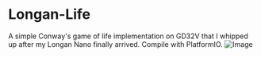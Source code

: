 # Longan-Life

A simple Conway's game of life implementation on GD32V that I whipped up after my Longan Nano finally arrived. Compile with PlatformIO.
![Image](https://media.discordapp.net/attachments/201173135398141952/787045928099119124/20201211_125906.jpg?width=726&height=545)

